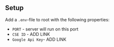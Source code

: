 ## Setup 
Add a ```.env```-file to root with the following properties: 
* `PORT` - server will run on this port 
* `CSE ID` - ADD LINK
* `Google Api Key`- ADD LINK